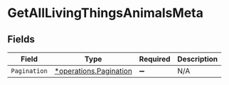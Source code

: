 # GetAllLivingThingsAnimalsMeta


## Fields

| Field                                                           | Type                                                            | Required                                                        | Description                                                     |
| --------------------------------------------------------------- | --------------------------------------------------------------- | --------------------------------------------------------------- | --------------------------------------------------------------- |
| `Pagination`                                                    | [*operations.Pagination](../../models/operations/pagination.md) | :heavy_minus_sign:                                              | N/A                                                             |